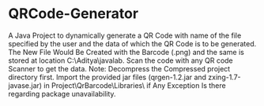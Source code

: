 # QRCode-Generator
A Java Project to dynamically generate a QR Code with name of the file specified by the user and the data of which the QR Code is to be generated. 
The New File Would Be Created with the Barcode (.png) and the same is stored at location C:\Aditya\javalab.
Scan the code with any QR code Scanner to get the data.
Note: Decompress the Compressed project directory first. Import the provided jar files (qrgen-1.2.jar and zxing-1.7-javase.jar) in Project\QrBarcode\Libraries\ if Any Exception Is there regarding package unavailability.
